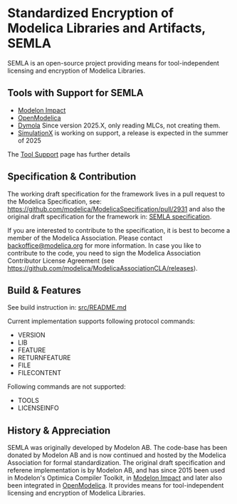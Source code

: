 # Standardized Encryption of Modelica Libraries and Artifacts, SEMLA

SEMLA is an open-source project providing means for tool-independent licensing and encryption of Modelica Libraries. 

## Tools with Support for SEMLA

- [Modelon Impact](https://modelon.com/modelon-impact/)
- [OpenModelica](https://openmodelica.org)
- [Dymola](https://www.3ds.com/products/catia/dymola) Since version 2025.X, only reading MLCs, not creating them.
- [SimulationX](https://www.esi-group.com/products/simulationx) is working on support, a release is expected in the summer of 2025

The  [Tool Support](https://github.com/modelica/Encryption-and-Licensing/blob/master/ToolSupport.md) page has further details

## Specification & Contribution

The working draft specification for the framework lives in a pull request to the Modelica Specification, see: https://github.com/modelica/ModelicaSpecification/pull/2931 and also the original draft specification for the framework in: [SEMLA specification](doc/SEMLA.md). 

If you are interested to contribute to the specification, it is best to become a member of the Modelica Association. Please contact backoffice@modelica.org for more information. In case you like to contribute to the code, you need to sign the Modelica Association Contributor License Agreement (see https://github.com/modelica/ModelicaAssociationCLA/releases).

## Build & Features

See build instruction in: [src/README.md](src/README.md)

Current implementation supports following protocol commands:
  * VERSION
  * LIB
  * FEATURE 
  * RETURNFEATURE 
  * FILE
  * FILECONTENT

Following commands are not supported:
  * TOOLS
  * LICENSEINFO
  
## History & Appreciation
  
SEMLA was originally developed by Modelon AB. The code-base has been donated by Modelon AB and is now continued and hosted by the Modelica Association for formal standardization. The original draft specification and referene implementation is by Modelon AB, and has since 2015 been used in Modelon's Optimica Compiler Toolkit, in [Modelon Impact](https://modelon.com/modelon-impact/) and later also been integrated in [OpenModelica](https://openmodelica.org). It provides means for tool-independent licensing and encryption of Modelica Libraries. 

